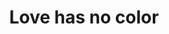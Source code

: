 ---
pid: PT356
title: Love has no color
location_transcription: North Philadelphia
zipcode: '19149'
outside_phl: 
neighborhood: Frankford
age: '38'
age_range: 30-39
instagram: 
image_file_name: PT_356.jpg
proposal_transcription: 
topic: Uplifting,Love
topic_summary: 0, 0
type: Other No Form
keywords_other: 
credit: Elva Mejia
image_labels: |-
  -Respect -Love -Be Kind -Voices -Hugs -Strength
  -Smile
twitter: 
facebook: 
permalink: "/monuments/pt356/"
layout: item-page
---
